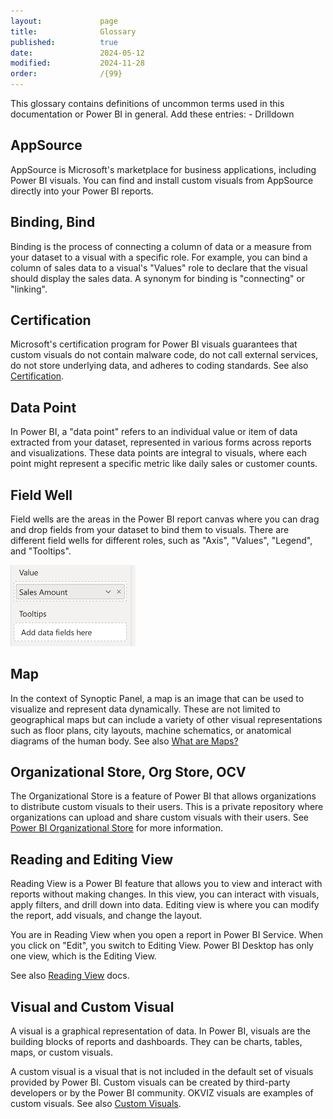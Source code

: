 ```yaml
---
layout:             page
title:              Glossary
published:          true
date:               2024-05-12
modified:           2024-11-28
order:              /{99}
---
```


This glossary contains definitions of uncommon terms used in this documentation or Power BI in general.
<todo>
Add these entries:
    - Drilldown
</todo>
## AppSource

AppSource is Microsoft's marketplace for business applications, including Power BI visuals. You can find and install custom visuals from AppSource directly into your Power BI reports.

## Binding, Bind

Binding is the process of connecting a column of data or a measure from your dataset to a visual with a specific role. For example, you can bind a column of sales data to a visual's "Values" role to declare that the visual should display the sales data. A synonym for binding is "connecting" or "linking".

## Certification

Microsoft's certification program for Power BI visuals guarantees that custom visuals do not contain malware code, do not call external services, do not store underlying data, and adheres to coding standards. See also [Certification](./get-started/certification.md).


## Data Point

In Power BI, a "data point" refers to an individual value or item of data extracted from your dataset, represented in various forms across reports and visualizations. These data points are integral to visuals, where each point might represent a specific metric like daily sales or customer counts.

## Field Well

Field wells are the areas in the Power BI report canvas where you can drag and drop fields from your dataset to bind them to visuals. There are different field wells for different roles, such as "Axis", "Values", "Legend", and "Tooltips". 

<img src="images/field-well.png" width="200">

## Map

In the context of Synoptic Panel, a map is an image that can be used to visualize and represent data dynamically. These are not limited to geographical maps but can include a variety of other visual representations such as floor plans, city layouts, machine schematics, or anatomical diagrams of the human body. See also [What are Maps?](./synoptic-panel/concepts/maps/index.md)

## Organizational Store, Org Store, OCV

The Organizational Store is a feature of Power BI that allows organizations to distribute custom visuals to their users. This is a private repository where organizations can upload and share custom visuals with their users. See  [Power BI Organizational Store](./get-started/org-store.md) for more information.

## Reading and Editing View

Reading View is a Power BI feature that allows you to view and interact with reports without making changes. In this view, you can interact with visuals, apply filters, and drill down into data. Editing view is where you can modify the report, add visuals, and change the layout. 

You are in Reading View when you open a report in Power BI Service. When you click on "Edit", you switch to Editing View. Power BI Desktop has only one view, which is the Editing View.

See also [Reading View](https://learn.microsoft.com/en-us/power-bi/consumer/end-user-reading-view#reading-view) docs.

## Visual and Custom Visual

A visual is a graphical representation of data. In Power BI, visuals are the building blocks of reports and dashboards. They can be charts, tables, maps, or custom visuals.

A custom visual is a visual that is not included in the default set of visuals provided by Power BI. Custom visuals can be created by third-party developers or by the Power BI community. OKVIZ visuals are examples of custom visuals. See also [Custom Visuals](./get-started/custom-visuals.md).
